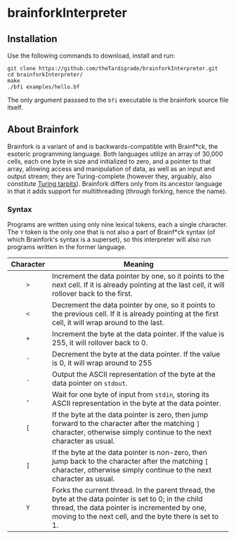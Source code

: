 # brainforkInterpreter

## Installation

Use the following commands to download, install and run:

```
git clone https://github.com/theTardigrade/brainforkInterpreter.git
cd brainforkInterpreter/
make
./bfi examples/hello.bf
```

The only argument passsed to the `bfi` executable is the brainfork source file itself.

## About Brainfork

Brainfork is a variant of and is backwards-compatible with Brainf*ck, the esoteric programming language. Both languages utilize an array of 30,000 cells, each one byte in size and initialized to zero, and a pointer to that array, allowing access and manipulation of data, as well as an input and output stream; they are Turing-complete (however they, arguably, also constitute [Turing tarpits](https://en.wikipedia.org/wiki/Turing_tarpit)). Brainfork differs only from its ancestor language in that it adds support for multithreading (through forking, hence the name).

### Syntax

Programs are written using only nine lexical tokens, each a single character. The `Y` token is the only one that is not also a part of Brainf*ck syntax (of which Brainfork's syntax is a superset), so this interpreter will also run programs written in the former language.

| Character | Meaning |
| :-------: | ------- |
| `>`       | Increment the data pointer by one, so it points to the next cell. If it is already pointing at the last cell, it will rollover back to the first. |
| `<`       | Decrement the data pointer by one, so it points to the previous cell. If it is already pointing at the first cell, it will wrap around to the last. |
| `+`       | Increment the byte at the data pointer. If the value is 255, it will rollover back to 0. |
| `-`       | Decrement the byte at the data pointer. If the value is 0, it will wrap around to 255 |
| `.`       | Output the ASCII representation of the byte at the data pointer on `stdout`. |
| `,`       | Wait for one byte of input from `stdin`, storing its ASCII representation in the byte at the data pointer. |
| `[`       | If the byte at the data pointer is zero, then jump forward to the character after the matching `]` character, otherwise simply continue to the next character as usual. |
| `]`       | If the byte at the data pointer is non-zero, then jump back to the character after the matching `[` character, otherwise simply continue to the next character as usual. |
| `Y`       | Forks the current thread. In the parent thread, the byte at the data pointer is set to 0; in the child thread, the data pointer is incremented by one, moving to the next cell, and the byte there is set to 1. |

